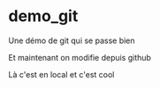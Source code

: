 # demo_git
Une démo de git qui se passe bien

Et maintenant on modifie depuis github

Là c'est en local et c'est cool
